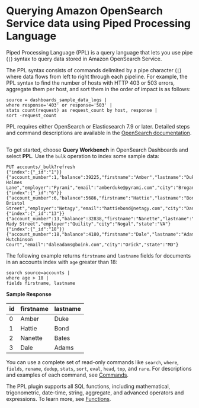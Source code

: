 # Querying Amazon OpenSearch Service data using Piped Processing Language<a name="ppl-support"></a>

Piped Processing Language \(PPL\) is a query language that lets you use pipe \(`|`\) syntax to query data stored in Amazon OpenSearch Service\.

The PPL syntax consists of commands delimited by a pipe character \(`|`\) where data flows from left to right through each pipeline\. For example, the PPL syntax to find the number of hosts with HTTP 403 or 503 errors, aggregate them per host, and sort them in the order of impact is as follows:

```
source = dashboards_sample_data_logs | 
where response='403' or response='503' | 
stats count(request) as request_count by host, response | 
sort -request_count
```

PPL requires either OpenSearch or Elasticsearch 7\.9 or later\. Detailed steps and command descriptions are available in the [OpenSearch documentation](https://opensearch.org/docs/search-plugins/ppl/)\.

## <a name="ppl-support-gs"></a>

To get started, choose **Query Workbench** in OpenSearch Dashboards and select **PPL**\. Use the `bulk` operation to index some sample data: 

```
PUT accounts/_bulk?refresh
{"index":{"_id":"1"}}
{"account_number":1,"balance":39225,"firstname":"Amber","lastname":"Duke","age":32,"gender":"M","address":"880 Holmes Lane","employer":"Pyrami","email":"amberduke@pyrami.com","city":"Brogan","state":"IL"}
{"index":{"_id":"6"}}
{"account_number":6,"balance":5686,"firstname":"Hattie","lastname":"Bond","age":36,"gender":"M","address":"671 Bristol Street","employer":"Netagy","email":"hattiebond@netagy.com","city":"Dante","state":"TN"}
{"index":{"_id":"13"}}
{"account_number":13,"balance":32838,"firstname":"Nanette","lastname":"Bates","age":28,"gender":"F","address":"789 Mady Street","employer":"Quility","city":"Nogal","state":"VA"}
{"index":{"_id":"18"}}
{"account_number":18,"balance":4180,"firstname":"Dale","lastname":"Adams","age":33,"gender":"M","address":"467 Hutchinson Court","email":"daleadams@boink.com","city":"Orick","state":"MD"}
```

The following example returns `firstname` and `lastname` fields for documents in an accounts index with `age` greater than 18:

```
search source=accounts | 
where age > 18 | 
fields firstname, lastname
```


**Sample Response**  

| id | firstname | lastname | 
| --- | --- | --- | 
| 0 | Amber | Duke | 
| 1 | Hattie | Bond | 
| 2 | Nanette | Bates | 
| 3 | Dale | Adams | 

You can use a complete set of read\-only commands like `search`, `where`, `fields`, `rename`, `dedup`, `stats`, `sort`, `eval`, `head`, `top`, and `rare`\. For descriptions and examples of each command, see [Commands](https://opensearch.org/docs/search-plugins/ppl/commands/)\.

The PPL plugin supports all SQL functions, including mathematical, trigonometric, date\-time, string, aggregate, and advanced operators and expressions\. To learn more, see [Functions](https://opensearch.org/docs/search-plugins/sql/functions/)\.
